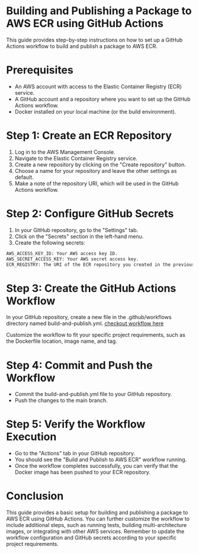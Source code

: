 # Building and Publishing a Package to AWS ECR using GitHub Actions
This guide provides step-by-step instructions on how to set up a GitHub Actions workflow to build and publish a package to AWS ECR.

# Prerequisites
- An AWS account with access to the Elastic Container Registry (ECR) service.
- A GitHub account and a repository where you want to set up the GitHub Actions workflow.
- Docker installed on your local machine (or the build environment).

# Step 1: Create an ECR Repository
1. Log in to the AWS Management Console.
2. Navigate to the Elastic Container Registry service.
3. Create a new repository by clicking on the "Create repository" button.
4. Choose a name for your repository and leave the other settings as default.
5. Make a note of the repository URI, which will be used in the GitHub Actions workflow.

# Step 2: Configure GitHub Secrets
1. In your GitHub repository, go to the "Settings" tab.
2. Click on the "Secrets" section in the left-hand menu.
3. Create the following secrets:
```bash
AWS_ACCESS_KEY_ID: Your AWS access key ID.
AWS_SECRET_ACCESS_KEY: Your AWS secret access key.
ECR_REGISTRY: The URI of the ECR repository you created in the previous step.
```

# Step 3: Create the GitHub Actions Workflow
In your GitHub repository, create a new file in the .github/workflows directory named build-and-publish.yml. 
[checkout workflow here](../.github/workflows/build-and-deploy.yaml)

Customize the workflow to fit your specific project requirements, such as the Dockerfile location, image name, and tag.

# Step 4: Commit and Push the Workflow
- Commit the build-and-publish.yml file to your GitHub repository.
- Push the changes to the main branch.

# Step 5: Verify the Workflow Execution
- Go to the "Actions" tab in your GitHub repository.
- You should see the "Build and Publish to AWS ECR" workflow running.
- Once the workflow completes successfully, you can verify that the Docker image has been pushed to your ECR repository.

# Conclusion
This guide provides a basic setup for building and publishing a package to AWS ECR using GitHub Actions. You can further customize the workflow to include additional steps, such as running tests, building multi-architecture images, or integrating with other AWS services. Remember to update the workflow configuration and GitHub secrets according to your specific project requirements.
